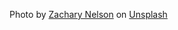 Photo by <a href="https://unsplash.com/@zacharytnelson?utm_source=unsplash&utm_medium=referral&utm_content=creditCopyText">Zachary Nelson</a> on <a href="https://unsplash.com/photos/kt9iCv1d8wU?utm_source=unsplash&utm_medium=referral&utm_content=creditCopyText">Unsplash</a>
